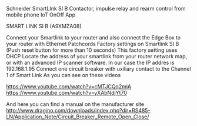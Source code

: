 Schneider SmartLInk SI B Contactor, impulse relay and rearm control from mobile phone IoT OnOff App

SMART LINK SI B (A9XMZA08)

Connect your Smartlink to your router and also connect the Edge Box to your router with Ethernet Patchcords Factory settings on Smartlink SI B (Push reset button for more than 10 seconds) This factory setting uses DHCP Locate the address of your smartlink from your router network map, or with an advanced IP scanner software. In our case the IP addres is 192.168.1.95 Connect one circuit breaker with uxiliary contact to the Channel 1 of Smart Link
As you can see on these videos

https://www.youtube.com/watch?v=cMTJCQq2miA
https://www.youtube.com/watch?v=yXAbNdjYt70




And here you can find a manual on the manufacturer site
http://www.dragino.com/downloads/index.php?dir=RS485-LN/Application_Note/Circuit_Breaker_Remote_Open_Close/


